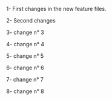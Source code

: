 1- First changes in the new feature files.

2- Second changes

3- change n° 3

4- change n° 4

5- change n° 5

6- change n° 6

7- change n° 7

8- change n° 8
